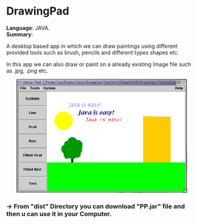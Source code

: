 # DrawingPad

<strong>Language</strong>: JAVA.</br>
<strong>Summary</strong>: <p>A desktop based app in which we can draw paintings using different provided tools such as brush, pencils and different types shapes etc.</p>
<p>In this app we can also draw or paint on a already existing Image file such as .jpg, .png etc.</p>


<p align="center">
  <img src="draw.png" width="450"/>
</p>

<h3>-> From "dist" Directory you  can download "PP.jar" file  and then u can use it in your Computer. </h3> 
